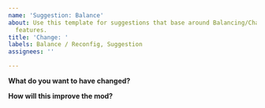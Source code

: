 ```yaml
---
name: 'Suggestion: Balance'
about: Use this template for suggestions that base around Balancing/Changing the mod
  features.
title: 'Change: '
labels: Balance / Reconfig, Suggestion
assignees: ''

---
```


**What do you want to have changed?**

**How will this improve the mod?**
